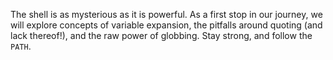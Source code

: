 The shell is as mysterious as it is powerful.
As a first stop in our journey, we will explore concepts of variable expansion, the pitfalls around quoting (and lack thereof!), and the raw power of globbing.
Stay strong, and follow the `PATH`.
